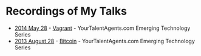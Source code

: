 Recordings of My Talks
======================

* [2014 May 28](https://www.youtube.com/watch?v=NKwXhWa2ig8) - [Vagrant](vagrant/vagrant.md) - YourTalentAgents.com Emerging Technology Series
* [2013 August 28](https://www.youtube.com/watch?v=aGTRPhTiiXU) - [Bitcoin](bitcoin-technical/bitcoin-technical.md) - YourTalentAgents.com Emerging Technology Series
